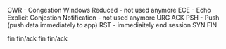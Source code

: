 CWR - Congestion Windows Reduced - not used anymore
ECE - Echo Explicit Conjestion Notification - not used anymore
URG
ACK
PSH - Push (push data immediately to app)
RST - immediaitely end session
SYN
FIN

fin
fin/ack
fin
fin/ack

